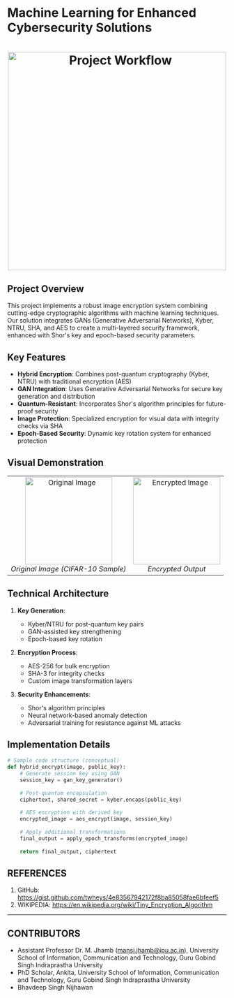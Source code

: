 # Machine Learning for Enhanced Cybersecurity Solutions

<h1 align="center">
  <img src="https://github.com/user-attachments/assets/e499d2f2-317a-4be3-ab76-6f752dcae069" alt="Project Workflow" width="500" />
</h1>

## Project Overview

This project implements a robust image encryption system combining cutting-edge cryptographic algorithms with machine learning techniques. Our solution integrates GANs (Generative Adversarial Networks), Kyber, NTRU, SHA, and AES to create a multi-layered security framework, enhanced with Shor's key and epoch-based security parameters.

## Key Features

- **Hybrid Encryption**: Combines post-quantum cryptography (Kyber, NTRU) with traditional encryption (AES)
- **GAN Integration**: Uses Generative Adversarial Networks for secure key generation and distribution
- **Quantum-Resistant**: Incorporates Shor's algorithm principles for future-proof security
- **Image Protection**: Specialized encryption for visual data with integrity checks via SHA
- **Epoch-Based Security**: Dynamic key rotation system for enhanced protection

## Visual Demonstration

<div align="center">
  <table>
    <tr>
      <td align="center">
        <img src="https://github.com/user-attachments/assets/d5e1f8fb-6452-40b6-ab3e-f91d30be2960" alt="Original Image" width="200"/>
        <br><em>Original Image (CIFAR-10 Sample)</em>
      </td>
      <td align="center">
        <img src="https://github.com/user-attachments/assets/5802457e-0580-47ec-afc6-bd6da04ae5f2" alt="Encrypted Image" width="200"/>
        <br><em>Encrypted Output</em>
      </td>
    </tr>
  </table>
</div>

## Technical Architecture

1. **Key Generation**:
   - Kyber/NTRU for post-quantum key pairs
   - GAN-assisted key strengthening
   - Epoch-based key rotation

2. **Encryption Process**:
   - AES-256 for bulk encryption
   - SHA-3 for integrity checks
   - Custom image transformation layers

3. **Security Enhancements**:
   - Shor's algorithm principles
   - Neural network-based anomaly detection
   - Adversarial training for resistance against ML attacks

## Implementation Details

```python
# Sample code structure (conceptual)
def hybrid_encrypt(image, public_key):
    # Generate session key using GAN
    session_key = gan_key_generator()
    
    # Post-quantum encapsulation
    ciphertext, shared_secret = kyber.encaps(public_key)
    
    # AES encryption with derived key
    encrypted_image = aes_encrypt(image, session_key)
    
    # Apply additional transformations
    final_output = apply_epoch_transforms(encrypted_image)
    
    return final_output, ciphertext
```

## REFERENCES

1. GitHub: https://gist.github.com/twheys/4e83567942172f8ba85058fae6bfeef5
2. WIKIPEDIA: https://en.wikipedia.org/wiki/Tiny_Encryption_Algorithm
___
## CONTRIBUTORS

- Assistant Professor Dr. M. Jhamb (mansi.jhamb@ipu.ac.in), University School of Information, Communication and Technology, Guru Gobind Singh Indraprastha University
- PhD Scholar, Ankita, University School of Information, Communication and Technology, Guru Gobind Singh Indraprastha University
- Bhavdeep Singh Nijhawan
